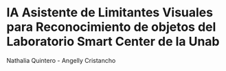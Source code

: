 # IA Asistente de Limitantes Visuales para Reconocimiento de objetos del Laboratorio Smart Center de la Unab
Nathalia Quintero - Angelly Cristancho
